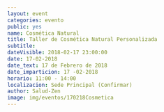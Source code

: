 ```yaml
---
layout: event
categories: evento
public: yes
name: Cosmética Natural
title: Taller de Cosmética Natural Personalizada
subtitle:
dateVisible: 2018-02-17 23:00:00
date: 17-02-2018
date_text: 17 de Febrero de 2018
date_imparticion: 17 -02-2018
horario: 11:00 - 14:00
localizacion: Sede Principal (Confirmar)
author: Salud-Zen
image: img/eventos/170218Cosmetica
---
```

